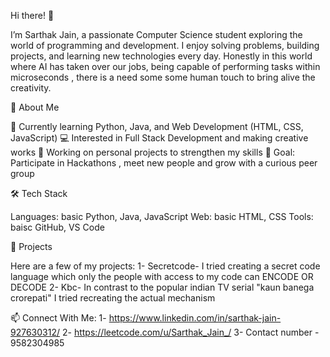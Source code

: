 Hi there! 👋

I’m Sarthak Jain, a passionate Computer Science student exploring the world of programming and development. I enjoy solving problems, building projects, and learning new technologies every day. Honestly in this world where AI has taken over our jobs, being capable of performing tasks within microseconds , there is a need some some human touch to bring alive the creativity.

🚀 About Me

🌱 Currently learning Python, Java, and Web Development (HTML, CSS, JavaScript)
💻 Interested in Full Stack Development and making creative works
📂 Working on personal projects to strengthen my skills
🎯 Goal: Participate in Hackathons , meet new people and grow with a curious peer group

🛠 Tech Stack

Languages: basic Python, Java, JavaScript
Web: basic HTML, CSS
Tools: baisc GitHub, VS Code

📌 Projects

Here are a few of my projects:
1- Secretcode- I tried creating a secret code language which only the people with access to my code can ENCODE OR DECODE
2- Kbc- In contrast to the popular indian TV serial "kaun banega crorepati" I tried recreating the actual mechanism 

📫 Connect With Me:
1- https://www.linkedin.com/in/sarthak-jain-927630312/
2- https://leetcode.com/u/Sarthak_Jain_/
3- Contact number - 9582304985

